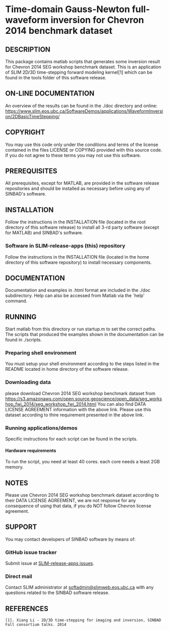 # Time-domain Gauss-Newton full-waveform inversion for Chevron 2014 benchmark dataset
##  DESCRIPTION
This package contains matlab scripts that generates some inversion result for 
Chevron 2014 SEG workshop benchmark dataset. This is an application of SLIM
2D/3D time-stepping forward modeling kernel[1] which can be found in the tools 
folder of this software release. 
##  ON-LINE DOCUMENTATION
An overview of the results can be found in the ./doc directory and online: <br />
 <https://www.slim.eos.ubc.ca/SoftwareDemos/applications/WaveformInversion/2DBasicTimeStepping/>
##  COPYRIGHT
 You may use this code only under the conditions and terms of the
 license contained in the files LICENSE or COPYING provided with this
 source code. If you do not agree to these terms you may not use this
 software.
##  PREREQUISITES
 All prerequisites, except for MATLAB, are provided in the software
 release repositories and should be installed as necessary before using
 any of SINBAD's software.
##  INSTALLATION
Follow the instructions in the INSTALLATION file (located in the
root directory of this software release) to install all 3-rd party
software (except for MATLAB) and SINBAD's software.
###  Software in SLIM-release-apps (this) repository
 Follow the instructions in the INSTALLATION file (located in the home
 directory of this software repository) to install necessary
 components.
##  DOCUMENTATION
Documentation and examples in .html format are included in the ./doc subdirectory.
Help can also be accessed from Matlab via the `help' command.
##  RUNNING
Start matlab from this directory or run startup.m to set the correct paths. 
The scripts that produced the examples shown in the documentation can be found in ./scripts.
###  Preparing shell environment
 You must setup your shell environment according to the steps listed in
 the README located in home directory of the software release.
###  Downloading data
please download Chevron 2014 SEG workshop benchmark dataset from 
<https://s3.amazonaws.com/open.source.geoscience/open_data/seg_workshop_fwi_2014/seg_workshop_fwi_2014.html>
You can also find DATA LICENSE AGREEMENT information with the above link. Please
use this dataset according to thire requirement presented in the above link.
###  Running applications/demos
Specific instructions for each script can be found in the scripts. 
####  Hardware requirements
To run the script, you need at least 40 cores. each core needs a least 2GB memory. 
##  NOTES
Please use Chevron 2014 SEG workshop benchmark dataset according to their DATA LICENSE AGREEMENT, we are not
response for any consequence of using that data, if you do NOT follow Chevron license agreement.
##  SUPPORT
 You may contact developers of SINBAD software by means of:
### GitHub issue tracker
 Submit issue at [SLIM-release-apps issues](https://github.com/SINBADconsortium/SLIM-release-apps/issues).
###  Direct mail
 Contact SLIM administrator at softadmin@slimweb.eos.ubc.ca with any
 questions related to the SINBAD software release.
##  REFERENCES
	[1]. Xiang Li - 2D/3D time-stepping for imaging and inversion, SINBAD Fall consortium talks. 2014

